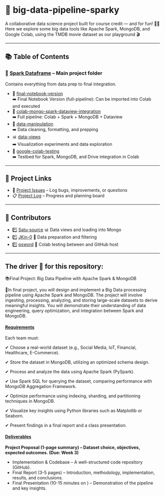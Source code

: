 # 🚀 big-data-pipeline-sparky  
A collaborative data science project built for course credit — and for fun! 🧠💡  
Here we explore some big data tools like Apache Spark, MongoDB, and Google Colab, using the TMDB movie dataset as our playground 🎬  

---

## 📚 Table of Contents

### 📁 [Spark Dataframe](spark-dataframe) – Main project folder  
Contains everything from data prep to final integration.

- 📔 [final-notebook-version](spark-dataframe/final-notebook-version)  
  ➡️ Final Notebook Version (full-pipeline): Can be imported into Colab and executed
- 🔗 [colab-mongo-spark-dataview-integration](spark-dataframe/colab-mongo-spark-dataview-integration)  
  ➡️ Full pipeline: Colab + Spark + MongoDB + Dataview  
- 🧹 [data-manipulation](spark-dataframe/data-manipulation)  
  ➡️ Data cleaning, formatting, and prepping  
- 📊 [data-views](spark-dataframe/data-views)  
  ➡️ Visualization experiments and data exploration  
- 🧪 [google-colab-testing](spark-dataframe/google-colab-testing)  
  ➡️ Testbed for Spark, MongoDB, and Drive integration in Colab

---

## 🔧 Project Links

- 🐞 [Project Issues](https://github.com/psword/big-data-pipeline-sparky/issues) – Log bugs, improvements, or questions  
- 📋 [Project Log](https://github.com/users/psword/projects/3/views/1) – Progress and planning board

---

## 👥 Contributors  
- *️⃣ [Satu-source](https://github.com/Satu-source)
  📊 Data views and loading into Mongo
- *️⃣ [JKin-0](https://github.com/JKin-0)
  🧹 Data preparation and filtering
- *️⃣ [psword](https://github.com/psword)
  🧪 Colab testing between and GitHub host
---

## The driver :car: for this repository:

📚Final Project: Big Data Pipeline with Apache Spark & MongoDB

🚀In final project, you will design and implement a Big Data processing pipeline using Apache Spark and MongoDB. The project will involve ingesting, processing, analyzing, and storing large-scale datasets to derive meaningful insights. You will demonstrate their understanding of data engineering, query optimization, and integration between Spark and MongoDB.

#### <ins>Requirements</ins>

Each team must:

✔ Choose a real-world dataset (e.g., Social Media, IoT, Financial, Healthcare, E-Commerce).

✔ Store the dataset in MongoDB, utilizing an optimized schema design.

✔ Process and analyze the data using Apache Spark (PySpark).

✔ Use Spark SQL for querying the dataset, comparing performance with MongoDB Aggregation Framework.

✔ Optimize performance using indexing, sharding, and partitioning techniques in MongoDB.

✔ Visualize key insights using Python libraries such as Matplotlib or Seaborn.

✔ Present findings in a final report and a class presentation.

#### <ins>Deliverables</ins>

__Project Proposal (1-page summary) – Dataset choice, objectives, expected outcomes. (Due: Week 3)__

- Implementation & Codebase – A well-structured code repository (GitHub).
- Final Report (3-5 pages) – Introduction, methodology, implementation, results, and conclusions.
- Final Presentation (10-15 minutes on ) – Demonstration of the pipeline and key insights.

